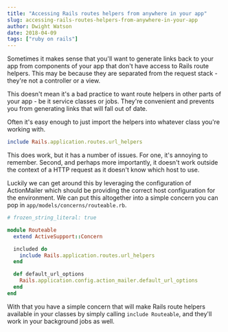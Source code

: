 ```yaml
---
title: "Accessing Rails routes helpers from anywhere in your app"
slug: accessing-rails-routes-helpers-from-anywhere-in-your-app
author: Dwight Watson
date: 2018-04-09
tags: ["ruby on rails"]
---
```


Sometimes it makes sense that you'll want to generate links back to your app from components of your app that don't have access to Rails route helpers. This may be because they are separated from the request stack - they're not a controller or a view.

This doesn't mean it's a bad practice to want route helpers in other parts of your app - be it service classes or jobs. They're convenient and prevents you from generating links that will fall out of date.

Often it's easy enough to just import the helpers into whatever class you're working with.

```rb
include Rails.application.routes.url_helpers
```

This does work, but it has a number of issues. For one, it's annoying to remember. Second, and perhaps more importantly, it doesn't work outside the context of a HTTP request as it doesn't know which host to use.

Luckily we can get around this by leveraging the configuration of ActionMailer which should be providing the correct host configuration for the environment. We can put this altogether into a simple concern you can pop in `app/models/concerns/routeable.rb`.

```rb
# frozen_string_literal: true

module Routeable
  extend ActiveSupport::Concern

  included do
    include Rails.application.routes.url_helpers
  end

  def default_url_options
    Rails.application.config.action_mailer.default_url_options
  end
end
```

With that you have a simple concern that will make Rails route helpers available in your classes by simply calling `include Routeable`, and they'll work in your background jobs as well.
